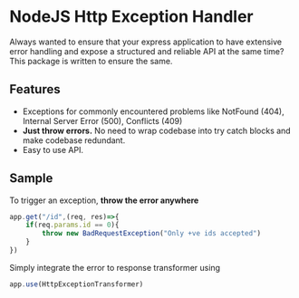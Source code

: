 # NodeJS Http Exception Handler

Always wanted to ensure that your express application to have extensive error handling and expose a structured and reliable API at the same time? This package is written to ensure the same.

## **Features**
- Exceptions for commonly encountered problems like NotFound (404), Internal Server Error (500), Conflicts (409)
- **Just throw errors.** No need to wrap codebase into try catch blocks and make codebase redundant.
- Easy to use API.

## Sample

To trigger an exception, **throw the error anywhere** 
```js
app.get("/id",(req, res)=>{
    if(req.params.id == 0){
        throw new BadRequestException("Only +ve ids accepted")
    }
})
```

Simply integrate the error to response transformer using 
```js
app.use(HttpExceptionTransformer)
```